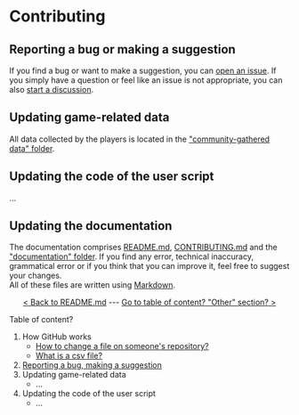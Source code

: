 # Contributing

## Reporting a bug or making a suggestion

If you find a bug or want to make a suggestion, you can [open an issue](https://github.com/Matrix4348/Dragons-of-the-Void---Raid-Loot-Tiers/issues). If you simply have a question or feel like an issue is not appropriate, you can also [start a discussion](https://github.com/Matrix4348/Dragons-of-the-Void---Raid-Loot-Tiers/discussions).

## Updating game-related data

All data collected by the players is located in the ["community-gathered data" folder](documentation/community-gathered-data.md). 

## Updating the code of the user script

...

## Updating the documentation

The documentation comprises [README.md](README.md), [CONTRIBUTING.md](CONTRIBUTING.md) and the ["documentation" folder](documentation). If you find any error, technical inaccuracy, grammatical error or if you think that you can improve it, feel free to suggest your changes.<br>
All of these files are written using [Markdown](https://docs.github.com/github/writing-on-github/getting-started-with-writing-and-formatting-on-github/basic-writing-and-formatting-syntax).

<!-- ## Improving the repository automation? Or something like that?-->

<div align="center">
  
  [< Back to README.md](/README.md) --- [Go to table of content? "Other" section? >]()
  
</div>

Table of content?
1) How GitHub works
   * [How to change a file on someone's repository?](./documentation/updating-a-file.md)
   * [What is a csv file?](/documentation/what-is-a-csv-file.md) 
2) [Reporting a bug, making a suggestion](documentation/opening-an-issue.md)
3) Updating game-related data
   * ...
4) Updating the code of the user script
   * ...
